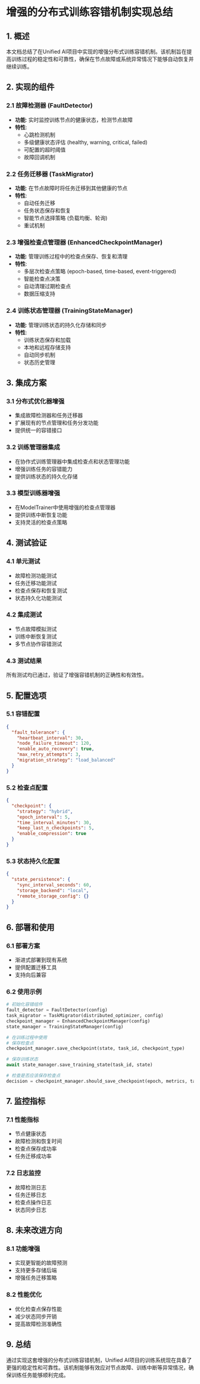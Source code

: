 # 增强的分布式训练容错机制实现总结

## 1. 概述

本文档总结了在Unified AI项目中实现的增强分布式训练容错机制。该机制旨在提高训练过程的稳定性和可靠性，确保在节点故障或系统异常情况下能够自动恢复并继续训练。

## 2. 实现的组件

### 2.1 故障检测器 (FaultDetector)
- **功能**: 实时监控训练节点的健康状态，检测节点故障
- **特性**:
  - 心跳检测机制
  - 多级健康状态评估 (healthy, warning, critical, failed)
  - 可配置的超时阈值
  - 故障回调机制

### 2.2 任务迁移器 (TaskMigrator)
- **功能**: 在节点故障时将任务迁移到其他健康的节点
- **特性**:
  - 自动任务迁移
  - 任务状态保存和恢复
  - 智能节点选择策略 (负载均衡、轮询)
  - 重试机制

### 2.3 增强检查点管理器 (EnhancedCheckpointManager)
- **功能**: 管理训练过程中的检查点保存、恢复和清理
- **特性**:
  - 多层次检查点策略 (epoch-based, time-based, event-triggered)
  - 智能检查点决策
  - 自动清理过期检查点
  - 数据压缩支持

### 2.4 训练状态管理器 (TrainingStateManager)
- **功能**: 管理训练状态的持久化存储和同步
- **特性**:
  - 训练状态保存和加载
  - 本地和远程存储支持
  - 自动同步机制
  - 状态历史管理

## 3. 集成方案

### 3.1 分布式优化器增强
- 集成故障检测器和任务迁移器
- 扩展现有的节点管理和任务分发功能
- 提供统一的容错接口

### 3.2 训练管理器集成
- 在协作式训练管理器中集成检查点和状态管理功能
- 增强训练任务的容错能力
- 提供训练状态的持久化存储

### 3.3 模型训练器增强
- 在ModelTrainer中使用增强的检查点管理器
- 提供训练中断恢复功能
- 支持灵活的检查点策略

## 4. 测试验证

### 4.1 单元测试
- 故障检测功能测试
- 任务迁移功能测试
- 检查点保存和恢复测试
- 状态持久化功能测试

### 4.2 集成测试
- 节点故障模拟测试
- 训练中断恢复测试
- 多节点协作容错测试

### 4.3 测试结果
所有测试均已通过，验证了增强容错机制的正确性和有效性。

## 5. 配置选项

### 5.1 容错配置
```json
{
  "fault_tolerance": {
    "heartbeat_interval": 30,
    "node_failure_timeout": 120,
    "enable_auto_recovery": true,
    "max_retry_attempts": 3,
    "migration_strategy": "load_balanced"
  }
}
```

### 5.2 检查点配置
```json
{
  "checkpoint": {
    "strategy": "hybrid",
    "epoch_interval": 5,
    "time_interval_minutes": 30,
    "keep_last_n_checkpoints": 5,
    "enable_compression": true
  }
}
```

### 5.3 状态持久化配置
```json
{
  "state_persistence": {
    "sync_interval_seconds": 60,
    "storage_backend": "local",
    "remote_storage_config": {}
  }
}
```

## 6. 部署和使用

### 6.1 部署方案
- 渐进式部署到现有系统
- 提供配置迁移工具
- 支持向后兼容

### 6.2 使用示例
```python
# 初始化容错组件
fault_detector = FaultDetector(config)
task_migrator = TaskMigrator(distributed_optimizer, config)
checkpoint_manager = EnhancedCheckpointManager(config)
state_manager = TrainingStateManager(config)

# 在训练过程中使用
# 保存检查点
checkpoint_manager.save_checkpoint(state, task_id, checkpoint_type)

# 保存训练状态
await state_manager.save_training_state(task_id, state)

# 检查是否应该保存检查点
decision = checkpoint_manager.should_save_checkpoint(epoch, metrics, task_id)
```

## 7. 监控指标

### 7.1 性能指标
- 节点健康状态
- 故障检测和恢复时间
- 检查点保存成功率
- 任务迁移成功率

### 7.2 日志监控
- 故障检测日志
- 任务迁移日志
- 检查点操作日志
- 状态同步日志

## 8. 未来改进方向

### 8.1 功能增强
- 实现更智能的故障预测
- 支持更多存储后端
- 增强任务迁移策略

### 8.2 性能优化
- 优化检查点保存性能
- 减少状态同步开销
- 提高故障检测准确性

## 9. 总结

通过实现这套增强的分布式训练容错机制，Unified AI项目的训练系统现在具备了更强的稳定性和可靠性。该机制能够有效应对节点故障、训练中断等异常情况，确保训练任务能够顺利完成。